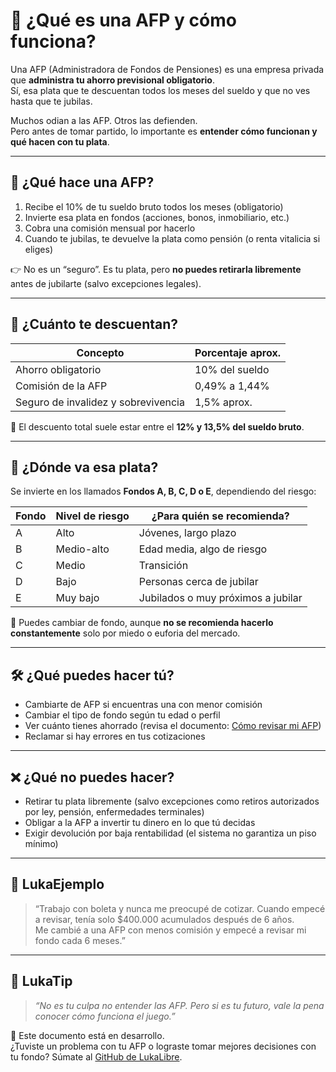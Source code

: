 # 🏦 ¿Qué es una AFP y cómo funciona?

Una AFP (Administradora de Fondos de Pensiones) es una empresa privada que **administra tu ahorro previsional obligatorio**.  
Sí, esa plata que te descuentan todos los meses del sueldo y que no ves hasta que te jubilas.

Muchos odian a las AFP. Otros las defienden.  
Pero antes de tomar partido, lo importante es **entender cómo funcionan y qué hacen con tu plata**.

---

## 🧠 ¿Qué hace una AFP?

1. Recibe el 10% de tu sueldo bruto todos los meses (obligatorio)
2. Invierte esa plata en fondos (acciones, bonos, inmobiliario, etc.)
3. Cobra una comisión mensual por hacerlo
4. Cuando te jubilas, te devuelve la plata como pensión (o renta vitalicia si eliges)

👉 No es un “seguro”. Es tu plata, pero **no puedes retirarla libremente** antes de jubilarte (salvo excepciones legales).

---

## 🧾 ¿Cuánto te descuentan?

| Concepto                | Porcentaje aprox. |
|--------------------------|-------------------|
| Ahorro obligatorio       | 10% del sueldo    |
| Comisión de la AFP       | 0,49% a 1,44%     |
| Seguro de invalidez y sobrevivencia | 1,5% aprox. |

🧠 El descuento total suele estar entre el **12% y 13,5% del sueldo bruto**.

---

## 💸 ¿Dónde va esa plata?

Se invierte en los llamados **Fondos A, B, C, D o E**, dependiendo del riesgo:

| Fondo | Nivel de riesgo | ¿Para quién se recomienda?                  |
|-------|------------------|---------------------------------------------|
| A     | Alto             | Jóvenes, largo plazo                        |
| B     | Medio-alto       | Edad media, algo de riesgo                  |
| C     | Medio            | Transición                                  |
| D     | Bajo             | Personas cerca de jubilar                   |
| E     | Muy bajo         | Jubilados o muy próximos a jubilar          |

📌 Puedes cambiar de fondo, aunque **no se recomienda hacerlo constantemente** solo por miedo o euforia del mercado.

---

## 🛠️ ¿Qué puedes hacer tú?

- Cambiarte de AFP si encuentras una con menor comisión
- Cambiar el tipo de fondo según tu edad o perfil
- Ver cuánto tienes ahorrado (revisa el documento: [Cómo revisar mi AFP](como-revisar-mi-afp.md))
- Reclamar si hay errores en tus cotizaciones

---

## ❌ ¿Qué no puedes hacer?

- Retirar tu plata libremente (salvo excepciones como retiros autorizados por ley, pensión, enfermedades terminales)
- Obligar a la AFP a invertir tu dinero en lo que tú decidas
- Exigir devolución por baja rentabilidad (el sistema no garantiza un piso mínimo)

---

## 💬 LukaEjemplo

> “Trabajo con boleta y nunca me preocupé de cotizar. Cuando empecé a revisar, tenía solo $400.000 acumulados después de 6 años.  
> Me cambié a una AFP con menos comisión y empecé a revisar mi fondo cada 6 meses.”

---

## 🧠 LukaTip

> *“No es tu culpa no entender las AFP. Pero si es tu futuro, vale la pena conocer cómo funciona el juego.”*

📌 Este documento está en desarrollo.  
¿Tuviste un problema con tu AFP o lograste tomar mejores decisiones con tu fondo? Súmate al [GitHub de LukaLibre](https://github.com/tuusuario/lukalibre).
